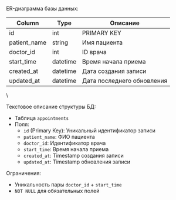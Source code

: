 ER-диаграмма базы данных:

| Column        | Type       | Описание                      |
|---------------|------------|-------------------------------|
| id            | int        | PRIMARY KEY                   |
| patient_name  | string     | Имя пациента                  |
| doctor_id     | int        | ID врача                      |
| start_time    | datetime   | Время начала приема           |
| created_at    | datetime   | Дата создания записи          |
| updated_at    | datetime   | Дата последнего обновления    |
\

Текстовое описание структуры БД:
- Таблица `appointments`
- Поля:
  - `id` (Primary Key): Уникальный идентификатор записи
  - `patient_name`: ФИО пациента
  - `doctor_id`: Идентификатор врача 
  - `start_time`: Время начала приема
  - `created_at`: Timestamp создания записи
  - `updated_at`: Timestamp обновления записи

Ограничения:
- Уникальность пары `doctor_id` + `start_time`
- `NOT NULL` для обязательных полей